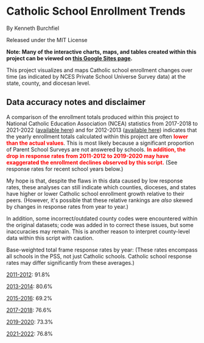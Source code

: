 # Catholic School Enrollment Trends

By Kenneth Burchfiel

Released under the MIT License

**Note: Many of the interactive charts, maps, and tables created within this project can be viewed on [this Google Sites page](https://sites.google.com/view/catholic-enrollment-trends/home).**

This project visualizes and maps Catholic school enrollment changes over time (as indicated by NCES Private School Universe Survey data) at the state, county, and diocesan level.

## Data accuracy notes and disclaimer

A comparison of the enrollment totals produced within this project to National Catholic Education Association (NCEA) statistics from 2017-2018 to 2021-2022 ([available here](https://nceatalk.org/wp-content/uploads/2023/05/Data_Brief_22_Catholic_School_Enrollment_v4.pdf)) and for 2012-2013 ([available here](https://web.archive.org/web/20240623163426/https://www.ncea.org/NCEA/NCEA/Who_We_Are/About_Catholic_Schools/Catholic_School_Data/Enrollment_and_Staffing.aspx)) indicates that the yearly enrollment totals calculated within this project are often <span style="color:red">**lower than the actual values**</span>. This is most likely because a significant proportion of Parent School Surveys are not answered by schools. <span style="color:red">**In addition, the drop in response rates from 2011-2012 to 2019-2020 may have exaggerated the enrollment declines observed by this script.**</span> (See response rates for recent school years below.)

My hope is that, despite the flaws in this data caused by low response rates, these analyses can still indicate which counties, dioceses, and states have higher or lower Catholic school enrollment growth relative to their peers. (However, it's possible that these relative rankings are *also* skewed by changes in response rates from year to year.)

In addition, some incorrect/outdated county codes were encountered within the original datasets; code was added in to correct these issues, but some inaccuracies may remain. This is another reason to interpret county-level data within this script with caution. 

Base-weighted total frame response rates by year: (These rates encompass all schools in the PSS, not just Catholic schools. Catholic school response rates may differ significantly from these averages.)

[2011-2012](https://nces.ed.gov/pubs2014/2014351.pdf): 91.8%

[2013-2014](https://nces.ed.gov/pubs2017/2017066.pdf): 80.6%

[2015-2016](https://nces.ed.gov/pubs2017/2017066.pdf): 69.2%

[2017-2018](https://nces.ed.gov/pubs2019/2019074.pdf): 76.6%

[2019-2020](https://nces.ed.gov/pubs2022/2022021.pdf): 73.3%

[2021-2022](https://nces.ed.gov/pubs2024/2024011.pdf): 76.8%